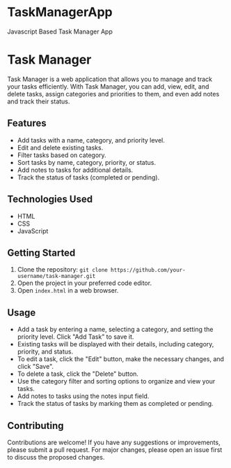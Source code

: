 # TaskManagerApp
Javascript Based Task Manager App

# Task Manager

Task Manager is a web application that allows you to manage and track your tasks efficiently. With Task Manager, you can add, view, edit, and delete tasks, assign categories and priorities to them, and even add notes and track their status.

## Features

- Add tasks with a name, category, and priority level.
- Edit and delete existing tasks.
- Filter tasks based on category.
- Sort tasks by name, category, priority, or status.
- Add notes to tasks for additional details.
- Track the status of tasks (completed or pending).

## Technologies Used

- HTML
- CSS
- JavaScript

## Getting Started

1. Clone the repository: `git clone https://github.com/your-username/task-manager.git`
2. Open the project in your preferred code editor.
3. Open `index.html` in a web browser.

## Usage

- Add a task by entering a name, selecting a category, and setting the priority level. Click "Add Task" to save it.
- Existing tasks will be displayed with their details, including category, priority, and status.
- To edit a task, click the "Edit" button, make the necessary changes, and click "Save".
- To delete a task, click the "Delete" button.
- Use the category filter and sorting options to organize and view your tasks.
- Add notes to tasks using the notes input field.
- Track the status of tasks by marking them as completed or pending.

## Contributing

Contributions are welcome! If you have any suggestions or improvements, please submit a pull request. For major changes, please open an issue first to discuss the proposed changes.
